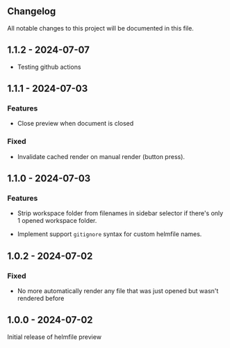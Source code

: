 ## Changelog

All notable changes to this project will be documented in this file.

## 1.1.2 - 2024-07-07

* Testing github actions

## 1.1.1 - 2024-07-03

### Features

* Close preview when document is closed

### Fixed

* Invalidate cached render on manual render (button press).

## 1.1.0 - 2024-07-03

### Features

* Strip workspace folder from filenames in sidebar selector if there's only 1 opened workspace folder.

* Implement support `gitignore` syntax for custom helmfile names.

## 1.0.2 - 2024-07-02

### Fixed

* No more automatically render any file that was just opened but wasn't rendered before

## 1.0.0 - 2024-07-02

Initial release of helmfile preview
